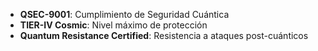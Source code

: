 - **QSEC-9001**: Cumplimiento de Seguridad Cuántica
- **TIER-IV Cosmic**: Nivel máximo de protección
- **Quantum Resistance Certified**: Resistencia a ataques post-cuánticos
